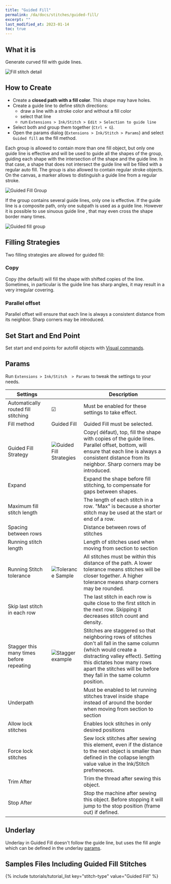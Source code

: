 ```yaml
---
title: "Guided Fill"
permalink: /da/docs/stitches/guided-fill/
excerpt: ""
last_modified_at: 2023-01-14
toc: true
---
```

## What it is

Generate curved fill with guide lines.

![Fill stitch detail](/assets/images/docs/guided-fill-detail.jpg)

## How to Create

* Create a **closed path with a fill color**. This shape may have holes.
* Create a guide line to define stitch directions:
    * draw a line with a stroke color and without a fill color
    * select that line
    * run `Extensions > Ink/Stitch > Edit > Selection to guide line`
* Select both and group them together (`Ctrl + G`).
* Open the params dialog (`Extensions > Ink/Stitch > Params`) and select `Guided fill` as the fill method.

Each group is allowed to contain more than one fill object, but only one guide line is effective and will be used to guide all the shapes of the group, guiding each shape with the intersection of the shape and the guide line. In that case, a shape that does not intersect the guide line will be filled with a regular auto fill. The group is also allowed to contain regular stroke objects. On the canvas, a  marker allows to distinguish a guide line from a regular stroke.

![Guided Fill Group](/assets/images/docs/guided-fill-group.svg)

If the group contains several guide lines, only one is effective. If the guide line is a composite path, only one  subpath is used as a guide line. However it is possible to use sinuous guide line , that may even cross the shape border many times.

![Guided fill group](/assets/images/docs/guided-fill-complex.svg)

## Filling Strategies
Two filling strategies are allowed for guided fill:

### Copy
Copy (the default) will fill the shape with shifted copies of the line. Sometimes, in particular is the guide line has sharp angles, it may result in a very irregular covering.

### Parallel offset

Parallel offset will ensure that each line is always a consistent distance from its neighbor. Sharp corners may be introduced.

## Set Start and End Point

Set start and end points for autofill objects with [Visual commands](/docs/commands/).

## Params

Run `Extensions > Ink/Stitch  > Params` to tweak the settings to your needs.

Settings||Description
---|---|---
Automatically routed fill stitching| ☑ |Must be enabled for these settings to take effect.
Fill method                        |Guided Fill| Guided Fill must be selected.
Guided Fill Strategy               |![Guided Fill Strategies](/assets/images/docs/guidedfillstrategies.svg)| Copy( défaut), top, fill the shape with copies of the guide lines.  Parallel offset, bottom, will ensure that each line is always a consistent distance from its neighbor. Sharp corners may be introduced.
Expand                             ||Expand the shape before fill stitching, to compensate for gaps between shapes.
Maximum fill stitch length         ||The length of each stitch in a row. "Max" is because a shorter stitch may be used at the start or end of a row.
Spacing between rows               ||Distance between rows of stitches
Running stitch length              ||Length of stitches used when moving from section to section
Running Stitch tolerance           |![Tolerance Sample](/assets/images/docs/contourfilltolerance.svg) |All stitches must be within this distance of the path.  A lower tolerance means stitches will be closer together.  A higher tolerance means sharp corners may be rounded.
Skip last stitch in each row       ||The last stitch in each row is quite close to the first stitch in the next row. Skipping it decreases stitch count and density.
Stagger this many times before repeating|![Stagger example](/assets/images/docs/params-fill-stagger.png) |Stitches are staggered so that neighboring rows of stitches don't all fall in the same column (which would create a distracting valley effect). Setting this dictates how many rows apart the stitches will be before they fall in the same column position.
Underpath                          ||Must be enabled to let running stitches travel inside shape instead of around the border when moving from section to section
Allow lock stitches                ||Enables lock stitches in only desired positions
Force lock stitches                ||Sew lock stitches after sewing this element, even if the distance to the next object is smaller than defined in the collapse length value value in the Ink/Stitch prefreneces.
Trim After                         ||Trim the thread after sewing this object.
Stop After                         ||Stop the machine after sewing this object. Before stopping it will jump to the stop position (frame out) if defined.

## Underlay

Underlay in Guided Fill doesn't follow the guide line, but uses the fill angle which can be defined in the underlay [params](/docs/stitches/fill-stitch#underlay).

## Samples Files Including Guided Fill Stitches
{% include tutorials/tutorial_list key="stitch-type" value="Guided Fill" %}
